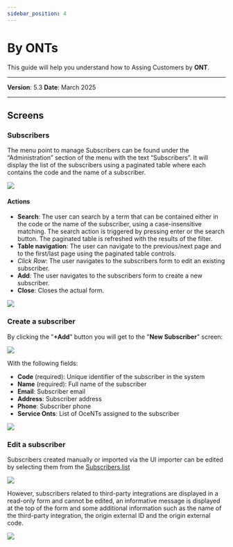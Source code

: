 ```yaml
---
sidebar_position: 4
---
```

# By ONTs

This guide will help you understand how to Assing Customers by **ONT**.

------------

**Version**: 5.3
**Date**: March 2025

------------

## Screens

### Subscribers

The menu point to manage Subscribers can be found under the “Administration” section of the menu with the text “Subscribers”. It will display the list of the subscribers using a paginated table where each contains the code and the name of a subscriber.

![](/img/Customer-Assignment-Model/CAM-ont01.png)

#### Actions

* **Search**: The user can search by a term that can be contained either in the code or the name of the subscriber, using a case-insensitive matching. The search action is triggered by pressing enter or the search button. The paginated table is refreshed with the results of the filter.
* **Table navigation**: The user can navigate to the previous/next page and to the first/last page using the paginated table controls.
* *Click Row*: The user navigates to the subscribers form to edit an existing subscriber.
* **Add**: The user navigates to the subscribers form to create a new subscriber.
* **Close**: Closes the actual form.

![](/img/Customer-Assignment-Model/CAM-ont02.png)

### Create a subscriber

By clicking the "**+Add**" button you will get to the "**New Subscriber**" screen:

![](/img/Customer-Assignment-Model/CAM-ont03.png)

With the following fields:

* **Code** (required): Unique identifier of the subscriber in the system
* **Name** (required): Full name of the subscriber
* **Email**: Subscriber email
* **Address**: Subscriber address
* **Phone**: Subscriber phone
* **Service Onts**: List of OceNTs assigned to the subscriber

![](/img/Customer-Assignment-Model/CAM-ont04.png)

### Edit a subscriber

Subscribers created manually or imported via the UI importer can be edited by selecting them from the [Subscribers list](#subscribers)

![](/img/Customer-Assignment-Model/CAM-ont05.png)

However, subscribers related to third-party integrations are displayed in a read-only form and cannot be edited, an informative message is displayed at the top of the form and some additional information such as the name of the third-party integration, the origin external ID and the origin external code.

![](/img/Customer-Assignment-Model/CAM-ont06.png)